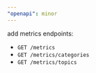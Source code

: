 ```yaml
---
"openapi": minor
---
```


add metrics endpoints:

- `GET /metrics`
- `GET /metrics/categories`
- `GET /metrics/topics`
